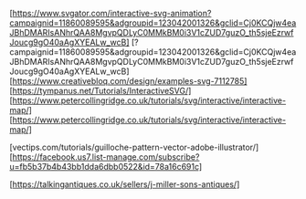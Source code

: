 [https://www.svgator.com/interactive-svg-animation?campaignid=11860089595&adgroupid=123042001326&gclid=Cj0KCQjw4eaJBhDMARIsANhrQAA8MgvpQDLyC0MMkBM0i3V1cZUD7guzO_th5sjeEzrwfJoucg9gO40aAgXYEALw_wcB]
[?campaignid=11860089595&adgroupid=123042001326&gclid=Cj0KCQjw4eaJBhDMARIsANhrQAA8MgvpQDLyC0MMkBM0i3V1cZUD7guzO_th5sjeEzrwfJoucg9gO40aAgXYEALw_wcB]
[https://www.creativebloq.com/design/examples-svg-7112785]
[https://tympanus.net/Tutorials/InteractiveSVG/]
[https://www.petercollingridge.co.uk/tutorials/svg/interactive/interactive-map/]
[https://www.petercollingridge.co.uk/tutorials/svg/interactive/interactive-map/]

[vectips.com/tutorials/guilloche-pattern-vector-adobe-illustrator/]
[https://facebook.us7.list-manage.com/subscribe?u=fb5b37b4b43bb1dda6dbb0522&id=78a16c691c]

[https://talkingantiques.co.uk/sellers/j-miller-sons-antiques/]
